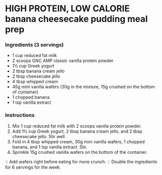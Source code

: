 # HIGH PROTEIN, LOW CALORIE banana cheesecake pudding meal prep

### Ingredients (3 servings)
- 1 cup reduced fat milk
- 2 scoops GNC AMP classic vanilla protein powder
- 1½ cup Greek yogurt
- 2 tbsp banana cream jello
- 2 tbsp cheesecake jello
- 4 tbsp whipped cream
- 45g mini vanilla wafers (30g in the mixture, 15g crushed on the bottom of container)
- 1 chopped banana
- 1 tsp vanilla extract

### Instructions
1. Mix 1 cup reduced fat milk with 2 scoops vanilla protein powder.
2. Add 1½ cup Greek yogurt, 2 tbsp banana cream jello, and 2 tbsp cheesecake jello. Stir well.
3. Fold in 4 tbsp whipped cream, 30g mini vanilla wafers, 1 chopped banana, and 1 tsp vanilla extract. Stir.
4. Sprinkle 15g crushed vanilla wafers on the bottom of the container.

💡 Add wafers right before eating for more crunch.
💡 Double the ingredients for 6 servings for the week.
